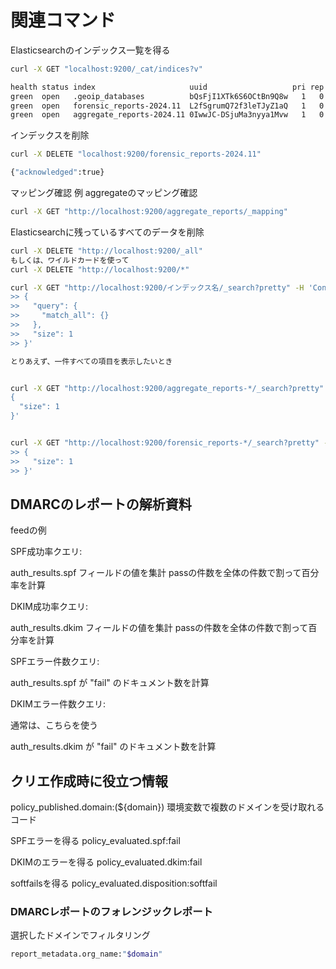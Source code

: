 # 関連コマンド
Elasticsearchのインデックス一覧を得る
```bash
curl -X GET "localhost:9200/_cat/indices?v"

health status index                     uuid                   pri rep docs.count docs.deleted store.size pri.store.size
green  open   .geoip_databases          bQsFjI1XTk6S6OCtBn9Q8w   1   0         38            0     36.5mb         36.5mb
green  open   forensic_reports-2024.11  L2fSgrumQ72f3leTJyZ1aQ   1   0          0            0       227b           227b
green  open   aggregate_reports-2024.11 0IwwJC-DSjuMa3nyya1Mvw   1   0         34            0     27.8kb         27.8kb
```

インデックスを削除
```bash
curl -X DELETE "localhost:9200/forensic_reports-2024.11"

{"acknowledged":true}
```

マッピング確認
例
aggregateのマッピング確認
```bash
curl -X GET "http://localhost:9200/aggregate_reports/_mapping"
```

Elasticsearchに残っているすべてのデータを削除
```bash
curl -X DELETE "http://localhost:9200/_all"
もしくは、ワイルドカードを使って
curl -X DELETE "http://localhost:9200/*"

```

```bash
curl -X GET "http://localhost:9200/インデックス名/_search?pretty" -H 'Content-Type: application/json' -d'
>> {
>>   "query": {
>>     "match_all": {}
>>   },
>>   "size": 1
>> }'

とりあえず、一件すべての項目を表示したいとき


curl -X GET "http://localhost:9200/aggregate_reports-*/_search?pretty" -H 'Content-Type: application/json' -d'
{
  "size": 1
}'


curl -X GET "http://localhost:9200/forensic_reports-*/_search?pretty" -H 'Content-Type: application/json' -d'
>> {
>>   "size": 1
>> }'
```

## DMARCのレポートの解析資料
feedの例

SPF成功率クエリ:


auth_results.spf フィールドの値を集計
passの件数を全体の件数で割って百分率を計算


DKIM成功率クエリ:


auth_results.dkim フィールドの値を集計
passの件数を全体の件数で割って百分率を計算


SPFエラー件数クエリ:


auth_results.spf が "fail" のドキュメント数を計算


DKIMエラー件数クエリ:

通常は、こちらを使う

auth_results.dkim が "fail" のドキュメント数を計算



## クリエ作成時に役立つ情報

policy_published.domain:(${domain})
環境変数で複数のドメインを受け取れるコード

SPFエラーを得る
policy_evaluated.spf:fail

DKIMのエラーを得る
policy_evaluated.dkim:fail

softfailsを得る
policy_evaluated.disposition:softfail



### DMARCレポートのフォレンジックレポート

選択したドメインでフィルタリング

```bash
report_metadata.org_name:"$domain"
```
